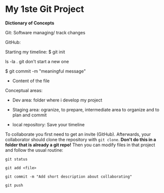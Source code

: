 # My 1ste Git Project

**Dictionary of Concepts**

Git: Software managing/ track changes

GitHub:

Starting my timeline: $ git init

ls -la . git don't start a new one 

$ git commit -m "meaningful message"

- Content of the file

Conceptual areas: 

- Dev area: folder where i develop my project 

- Staging area: ogranize, to prepare, intermediate area to organize and to plan and commit

- local repository: Save your timeline

To collaborate you first need to get an invite (GitHub). Afterwards, your collaborator should clone the repository with ``git clone``. **Don't do this in a folder that is already a git repo!** Then you can modify files in that project and follow the usual routine: 

```git
git status

git add <file>

git commit -m "Add short description about collaborating"

git push
```
